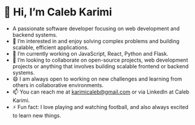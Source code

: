 # 👋 Hi, I’m Caleb Karimi
- A passionate software developer focusing on web development and backend systems.
- 👀 I’m interested in and enjoy solving complex problems and building scalable, efficient applications.
- 🌱 I’m currently working on JavaScript, React, Python and Flask.
- 💞️ I’m looking to collaborate on open-source projects, web development projects or anything that involves building scalable frontend or backend systems.
- 😄 I am always open to working on new challenges and learning from others in collaborative environments.
- 📫 You can reach me at karimicaleb@gmail.com or via LinkedIn at Caleb Karimi.
- ⚡ Fun fact: I love playing and watching football, and  also always excited to learn new things.

<!---
CalebKiK/CalebKiK is a ✨ special ✨ repository because its `README.md` (this file) appears on your GitHub profile.
You can click the Preview link to take a look at your changes.
--->
